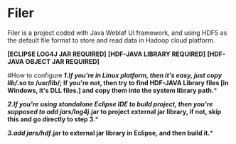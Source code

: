 # Filer
Filer is a project coded with Java Weblaf  UI framework, and using HDF5 as the default file format to store and read data in Hadoop cloud platform.

**[ECLIPSE LOG4J JAR REQUIRED]**
**[HDF-JAVA LIBRARY REQUIRED]**
**[HDF-JAVA OBJECT JAR REQUIRED]**

#How to configure
***1.If you're in Linux platform, then it's easy, just copy lib/*.so to /usr/lib/; If you're not, then try to find HDF-JAVA Library files [in Windows, it's DLL files.] and copy them into the system library path.***

***2.If you're using standalone Eclipse IDE to build project, then you're supposed to add jars/log4j*.jar to project external jar library, if not, skip this and go directly to step 3.***

***3.add jars/hdf*.jar to external jar library in Eclipse, and then build it.***


